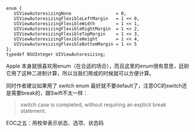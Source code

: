 ```
enum {
   UIViewAutoresizingNone                 = 0,
   UIViewAutoresizingFlexibleLeftMargin   = 1 << 0,
   UIViewAutoresizingFlexibleWidth        = 1 << 1,
   UIViewAutoresizingFlexibleRightMargin  = 1 << 2,
   UIViewAutoresizingFlexibleTopMargin    = 1 << 3,
   UIViewAutoresizingFlexibleHeight       = 1 << 4,
   UIViewAutoresizingFlexibleBottomMargin = 1 << 5
};
typedef NSUInteger UIViewAutoresizing;

```

Apple 本身就很喜欢用enum（在合适的场合），而且这里的enum很有意思，廷尉它用了这种二进制计算，所以当我们用或的时候就可以方便计算。

同时作者建议如果用了 switch enum 最好就不要default了，注意OC的switch还是需要break的，跟Swift不太一样：

> switch case is completed, without requiring an explicit break statement.


EOC之五：用枚举表示状态、选项、状态码

